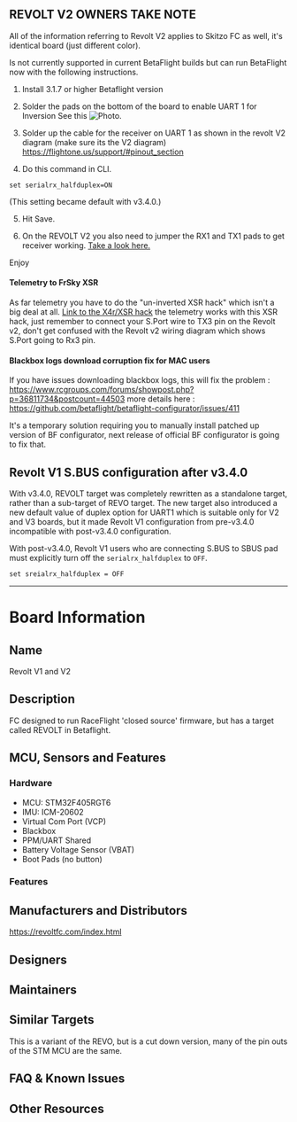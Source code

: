 ## REVOLT V2 OWNERS TAKE NOTE

All of the information referring to Revolt V2 applies to Skitzo FC as well, it's identical board (just different color).

Is not currently supported in current BetaFlight builds but can run BetaFlight now with the following instructions.

1) Install 3.1.7 or higher Betaflight version

2) Solder the pads on the bottom of the board to enable UART 1 for Inversion See this ![Photo.](https://static.rcgroups.net/forums/attachments/4/7/1/6/9/4/a9783283-253-Revolt_V2%20Bottom.jpg)

3) Solder up the cable for the receiver on UART 1 as shown in the revolt V2 diagram (make sure its the V2 diagram)
https://flightone.us/support/#pinout_section

4) Do this command in CLI.
```
set serialrx_halfduplex=ON
```
(This setting became default with v3.4.0.)

5) Hit Save.

6) On the REVOLT V2 you also need to jumper the RX1 and TX1 pads to get receiver working. [Take a look here.](https://drive.google.com/open?id=0B5fFGD7QYC-lVFBkT0dLV3Y2ekZId0RWTFV2ci1FWVNFNTlJ)

Enjoy 

#### Telemetry to FrSky XSR
As far telemetry you have to do the "un-inverted XSR hack" which isn't a big deal at all. 
[Link to the X4r/XSR hack](https://blck.mn/2016/06/smartport-the-frsky-xsr-and-betaflight/)
 the telemetry works with this XSR hack, just remember to connect your S.Port wire to TX3 pin on the Revolt v2, don't get confused with the Revolt v2 wiring diagram which shows S.Port going to Rx3 pin.

#### Blackbox logs download corruption fix for MAC users
If you have issues downloading blackbox logs, this will fix the problem :
https://www.rcgroups.com/forums/showpost.php?p=36811734&postcount=44503
more details here :
https://github.com/betaflight/betaflight-configurator/issues/411

It's a temporary solution requiring you to manually install patched up version of BF configurator, next release of official BF configurator is going to fix that.


## Revolt V1 S.BUS configuration after v3.4.0

With v3.4.0, REVOLT target was completely rewritten as a standalone target, rather than a sub-target of REVO target. The new target also introduced a new default value of duplex option for UART1 which is suitable only for V2 and V3 boards, but it made Revolt V1 configuration from pre-v3.4.0 incompatible with post-v3.4.0 configuration.

With post-v3.4.0, Revolt V1 users who are connecting S.BUS to SBUS pad must explicitly turn off the `serialrx_halfduplex` to `OFF`.
```
set sreialrx_halfduplex = OFF
```

---
# Board Information
## Name

Revolt V1 and V2

## Description

FC designed to run RaceFlight 'closed source' firmware, but has a target called REVOLT in Betaflight.

## MCU, Sensors and Features

### Hardware
  - MCU: STM32F405RGT6
  - IMU: ICM-20602
  - Virtual Com Port (VCP)
  - Blackbox 
  - PPM/UART Shared
  - Battery Voltage Sensor (VBAT)
  - Boot Pads (no button)

### Features

## Manufacturers and Distributors

https://revoltfc.com/index.html

## Designers


## Maintainers

## Similar Targets

This is a variant of the REVO, but is a cut down version, many of the pin outs of the STM MCU are the same.

## FAQ & Known Issues


## Other Resources

